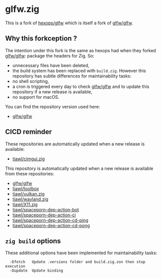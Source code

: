 # glfw.zig

This is a fork of [hexops/glfw](https://github.com/hexops/glfw) which is itself a fork of [glfw/glfw](https://github.com/glfw/glfw).

## Why this forkception ?

The intention under this fork is the same as hexops had when they forked [glfw/glfw](https://github.com/glfw/glfw): package the headers for Zig. So:
* unnecessary files have been deleted,
* the build system has been replaced with `build.zig`.
However this repository has subtle differences for maintainability tasks:
* no shell scripting,
* a cron is triggered every day to check [glfw/glfw](https://github.com/glfw/glfw) and to update this repository if a new release is available,
* no support for macOS.

You can find the repository version used here:
* [glfw/glfw](https://github.com/tiawl/glfw.zig/blob/trunk/.versions/glfw)

## CICD reminder

These repositories are automatically updated when a new release is available:
* [tiawl/cimgui.zig](https://github.com/tiawl/cimgui.zig)

This repository is automatically updated when a new release is available from these repositories:
* [glfw/glfw](https://github.com/glfw/glfw)
* [tiawl/toolbox](https://github.com/tiawl/toolbox)
* [tiawl/vulkan.zig](https://github.com/tiawl/vulkan.zig)
* [tiawl/wayland.zig](https://github.com/tiawl/wayland.zig)
* [tiawl/X11.zig](https://github.com/tiawl/X11.zig)
* [tiawl/spaceporn-dep-action-bot](https://github.com/tiawl/spaceporn-dep-action-bot)
* [tiawl/spaceporn-dep-action-ci](https://github.com/tiawl/spaceporn-dep-action-ci)
* [tiawl/spaceporn-dep-action-cd-ping](https://github.com/tiawl/spaceporn-dep-action-cd-ping)
* [tiawl/spaceporn-dep-action-cd-pong](https://github.com/tiawl/spaceporn-dep-action-cd-pong)

## `zig build` options

These additional options have been implemented for maintainability tasks:
```
  -Dfetch   Update .versions folder and build.zig.zon then stop execution
  -Dupdate  Update binding
```

